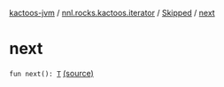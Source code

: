 [kactoos-jvm](../../index.md) / [nnl.rocks.kactoos.iterator](../index.md) / [Skipped](index.md) / [next](./next.md)

# next

`fun next(): `[`T`](index.md#T) [(source)](https://github.com/neonailol/kactoos/blob/master/kactoos-jvm/src/main/kotlin/nnl/rocks/kactoos/iterator/Skipped.kt#L28)